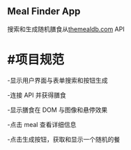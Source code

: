## Meal Finder App

搜索和生成随机膳食从[themealdb.com](https://www.themealdb.com) API

# #项目规范

-显示用户界面与表单搜索和按钮生成

-连接 API 并获得膳食

-显示膳食在 DOM 与图像和悬停效果

-点击 meal 查看详细信息

-点击生成按钮，获取和显示一个随机的餐
